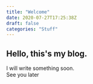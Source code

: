 ```yaml
---
title: "Welcome"
date: 2020-07-27T17:25:38Z
draft: false
categories: "Stuff"
---
```


## Hello, this's my blog.
I will write something soon.  
See you later

